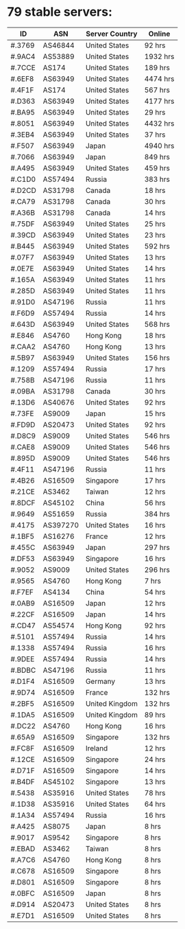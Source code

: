 # 79 stable servers:

| ID | ASN | Server Country | Online |
| ------ | ------ | ------ | ------ |
| #.3769 | AS46844 | United States | 92 hrs |
| #.9AC4 | AS53889 | United States | 1932 hrs |
| #.7CCE | AS174 | United States | 189 hrs |
| #.6EF8 | AS63949 | United States | 4474 hrs |
| #.4F1F | AS174 | United States | 567 hrs |
| #.D363 | AS63949 | United States | 4177 hrs |
| #.BA95 | AS63949 | United States | 29 hrs |
| #.8051 | AS63949 | United States | 4432 hrs |
| #.3EB4 | AS63949 | United States | 37 hrs |
| #.F507 | AS63949 | Japan | 4940 hrs |
| #.7066 | AS63949 | Japan | 849 hrs |
| #.A495 | AS63949 | United States | 459 hrs |
| #.C1D0 | AS57494 | Russia | 383 hrs |
| #.D2CD | AS31798 | Canada | 18 hrs |
| #.CA79 | AS31798 | Canada | 30 hrs |
| #.A36B | AS31798 | Canada | 14 hrs |
| #.75DF | AS63949 | United States | 25 hrs |
| #.39CD | AS63949 | United States | 23 hrs |
| #.B445 | AS63949 | United States | 592 hrs |
| #.07F7 | AS63949 | United States | 13 hrs |
| #.0E7E | AS63949 | United States | 14 hrs |
| #.165A | AS63949 | United States | 11 hrs |
| #.285D | AS63949 | United States | 11 hrs |
| #.91D0 | AS47196 | Russia | 11 hrs |
| #.F6D9 | AS57494 | Russia | 14 hrs |
| #.643D | AS63949 | United States | 568 hrs |
| #.E846 | AS4760 | Hong Kong | 18 hrs |
| #.CAA2 | AS4760 | Hong Kong | 13 hrs |
| #.5B97 | AS63949 | United States | 156 hrs |
| #.1209 | AS57494 | Russia | 17 hrs |
| #.758B | AS47196 | Russia | 11 hrs |
| #.09BA | AS31798 | Canada | 30 hrs |
| #.13D6 | AS40676 | United States | 92 hrs |
| #.73FE | AS9009 | Japan | 15 hrs |
| #.FD9D | AS20473 | United States | 92 hrs |
| #.D8C9 | AS9009 | United States | 546 hrs |
| #.CAE8 | AS9009 | United States | 546 hrs |
| #.895D | AS9009 | United States | 546 hrs |
| #.4F11 | AS47196 | Russia | 11 hrs |
| #.4B26 | AS16509 | Singapore | 17 hrs |
| #.21CE | AS3462 | Taiwan | 12 hrs |
| #.8DCF | AS45102 | China | 56 hrs |
| #.9649 | AS51659 | Russia | 384 hrs |
| #.4175 | AS397270 | United States | 16 hrs |
| #.1BF5 | AS16276 | France | 12 hrs |
| #.455C | AS63949 | Japan | 297 hrs |
| #.DF53 | AS63949 | Singapore | 16 hrs |
| #.9052 | AS9009 | United States | 296 hrs |
| #.9565 | AS4760 | Hong Kong | 7 hrs |
| #.F7EF | AS4134 | China | 54 hrs |
| #.0AB9 | AS16509 | Japan | 12 hrs |
| #.22CF | AS16509 | Japan | 14 hrs |
| #.CD47 | AS54574 | Hong Kong | 92 hrs |
| #.5101 | AS57494 | Russia | 14 hrs |
| #.1338 | AS57494 | Russia | 16 hrs |
| #.9DEE | AS57494 | Russia | 14 hrs |
| #.BDBC | AS47196 | Russia | 11 hrs |
| #.D1F4 | AS16509 | Germany | 13 hrs |
| #.9D74 | AS16509 | France | 132 hrs |
| #.2BF5 | AS16509 | United Kingdom | 132 hrs |
| #.1DA5 | AS16509 | United Kingdom | 89 hrs |
| #.DC22 | AS4760 | Hong Kong | 16 hrs |
| #.65A9 | AS16509 | Singapore | 132 hrs |
| #.FC8F | AS16509 | Ireland | 12 hrs |
| #.12CE | AS16509 | Singapore | 24 hrs |
| #.D71F | AS16509 | Singapore | 14 hrs |
| #.B4DF | AS45102 | Singapore | 13 hrs |
| #.5438 | AS35916 | United States | 78 hrs |
| #.1D38 | AS35916 | United States | 64 hrs |
| #.1A34 | AS57494 | Russia | 16 hrs |
| #.A425 | AS8075 | Japan | 8 hrs |
| #.9017 | AS9542 | Singapore | 8 hrs |
| #.EBAD | AS3462 | Taiwan | 8 hrs |
| #.A7C6 | AS4760 | Hong Kong | 8 hrs |
| #.C678 | AS16509 | Singapore | 8 hrs |
| #.D801 | AS16509 | Singapore | 8 hrs |
| #.0BFC | AS16509 | Japan | 8 hrs |
| #.D914 | AS20473 | United States | 8 hrs |
| #.E7D1 | AS16509 | United States | 8 hrs |

